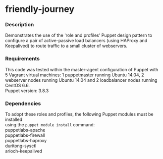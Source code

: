 # friendly-journey

### Description
Demonstrates the use of the 'role and profiles' Puppet design pattern to 
configure a pair of active-passive load balancers (using HAProxy and 
Keepalived) to route traffic to a small cluster of webservers. 

### Requirements
This code was tested within the master-agent configuration of Puppet with
5 Vagrant virtual machines: 1 puppetmaster running Ubuntu 14.04, 2 webserver
nodes running Ubuntu 14.04 and 2 loadbalancer nodes running CentOS 6.6.
<br> Puppet version: 3.8.3

### Dependencies
To adopt these roles and profiles, the following Puppet modules must be installed
<br> using the `puppet module install` command:
<br> puppetlabs-apache
<br> puppetlabs-firewall
<br> puppetlabs-haproxy
<br> duritong-sysctl
<br> arioch-keepalived
